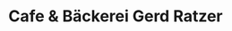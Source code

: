 ---
title: "Cafe & Bäckerei Gerd Ratzer"
url: /berga-wuenschendorf/cafe-und-baeckerei-gerd-ratzer/
shop: Bäckerei
---